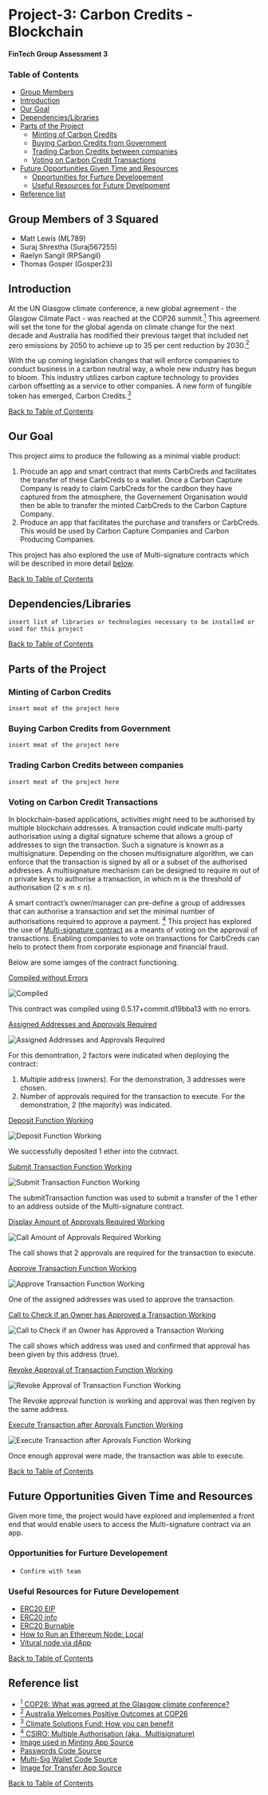# Project-3: Carbon Credits - Blockchain
**FinTech Group Assessment 3**

### Table of Contents
- [Group Members](#group-members)
- [Introduction](#introduction)
- [Our Goal](#our-goal)
- [Dependencies/Libraries](#dependencieslibraries)
- [Parts of the Project](#parts-of-the-project)
    * [Minting of Carbon Credits](#minting-of-carbon-credits)
    * [Buying Carbon Credits from Government](#buying-carbon-credits-from-government)
    * [Trading Carbon Credits between companies](#trading-carbon-credits-between-companies)
    * [Voting on Carbon Credit Transactions](#voting-on-carbon-credit-transactions)
- [Future Opportunities Given Time and Resources](#future-opportunities-given-time-and-resources)
    * [Opportunities for Furture Developement](#opportunities-for-furture-developement)
    * [Useful Resources for Future Develpoment](#useful-resources-for-future-develpoment)
- [Reference list](#reference-list)

## Group Members of 3 Squared

- Matt Lewis (ML789)
- Suraj Shrestha (Suraj567255)
- Raelyn Sangil (RPSangil)
- Thomas Gosper (Gosper23)

## Introduction

At the UN Glasgow climate conference, a new global agreement - the Glasgow Climate Pact - was reached at the COP26 summit.[<sup>1</sup>](#reference-list) This agreement will set the tone for the global agenda on climate change for the next decade and Australia has modified their previous target that included net zero emissions by 2050 to achieve up to 35 per cent reduction by 2030.[<sup>2</sup>](#reference-list)

With the up coming legislation changes that will enforce companies to conduct business in a carbon neutral way, a whole new industry has begun to bloom. This industry utilizes carbon capture technology to provides carbon offsetting as a service to other companies. A new form of fungible token has emerged, Carbon Credits.[<sup>3</sup>](#reference-list)

[Back to Table of Contents](#Table-of-Contents)

## Our Goal

This project aims to produce the following as a minimal viable product:

1. Procude an app and smart contract that mints CarbCreds and facilitates the transfer of these CarbCreds to a wallet. Once a Carbon Capture Company is ready to claim CarbCreds for the cardbon they have captured from the atmosphere, the Governement Organisation would then be able to transfer the minted CarbCreds to the Carbon Capture Company.
2. Produce an app that facilitates the purchase and transfers or CarbCreds. This would be used by Carbon Capture Companies and Carbon Producing Companies.

This project has also explored the use of Multi-signature contracts which will be described in more detail [below](#voting-on-carbon-credit-transactions).

[Back to Table of Contents](#Table-of-Contents)

## Dependencies/Libraries

`insert list of libraries or technologies necessary to be installed or used for this project`

[Back to Table of Contents](#Table-of-Contents)

## Parts of the Project

### Minting of Carbon Credits

`insert meat of the project here`

### Buying Carbon Credits from Government

`insert meat of the project here`

### Trading Carbon Credits between companies

`insert meat of the project here`

### Voting on Carbon Credit Transactions

In blockchain-based applications, activities might need to be authorised by multiple blockchain addresses. A transaction could indicate multi-party authorisation using a digital signature scheme that allows a group of addresses to sign the transaction. Such a signature is known as a multisignature. Depending on the chosen multisignature algorithm, we can enforce that the transaction is signed by all or a subset of the authorised addresses. A multisignature mechanism can be designed to require m out of n private keys to authorise a transaction, in which m is the threshold of authorisation (2 ≤ m ≤ n). 

A smart contract’s owner/manager can pre-define a group of addresses that can authorise a transaction and set the minimal number of authorisations required to approve a payment. [<sup>4</sup>](#reference-list) This project has explored the use of [Multi-signature contract](https://github.com/RPSangil/Project-3/blob/8613b3c4d47a519826e0c220c326bbbb1902ce77/Code/Contracts/5-11%20Multisig%20wallet.sol) as a meants of voting on the approval of transactions. Enabling companies to vote on transactions for CarbCreds can helo to protect them from corporate espionage and financial fraud.

Below are some iamges of the contract functioning.

<ins>Compiled without Errors</ins>

![Compiled](https://github.com/RPSangil/Project-3/blob/8613b3c4d47a519826e0c220c326bbbb1902ce77/Images/5_11_MSG_compiled.PNG)

This contract was compiled using 0.5.17+commit.d19bba13 with no errors.

<ins>Assigned Addresses and Approvals Required</ins>

![Assigned Addresses and Approvals Required](https://github.com/RPSangil/Project-3/blob/8613b3c4d47a519826e0c220c326bbbb1902ce77/Images/5_11_MSG_assign_owners_and_2ApprovalsRequired.PNG)

For this demontration, 2 factors were indicated when deploying the contract:

1. Multiple address (owners). For the demonstration, 3 addresses were chosen.
2. Number of approvals required for the transaction to execute. For the demonstration, 2 (the majority) was indicated.

<ins>Deposit Function Working</ins>

![Deposit Function Working](https://github.com/RPSangil/Project-3/blob/8613b3c4d47a519826e0c220c326bbbb1902ce77/Images/5_11_MSG_Deposit_function_working.PNG)

We successfully deposited 1 ether into the cotnract.

<ins>Submit Transaction Function Working</ins>

![Submit Transaction Function Working](https://github.com/RPSangil/Project-3/blob/8613b3c4d47a519826e0c220c326bbbb1902ce77/Images/5_11_MSG_submitTransaction_working.PNG)

The submitTransaction function was used to submit a transfer of the 1 ether to an address outside of the Multi-signature contract.

<ins>Display Amount of Approvals Required Working</ins>

![Call Amount of Approvals Required Working](https://github.com/RPSangil/Project-3/blob/8613b3c4d47a519826e0c220c326bbbb1902ce77/Images/5_11_MSG_display_approvalRequired.PNG)

The call shows that 2 approvals are required for the transaction to execute.

<ins>Approve Transaction Function Working</ins>

![Approve Transaction Function Working](https://github.com/RPSangil/Project-3/blob/8613b3c4d47a519826e0c220c326bbbb1902ce77/Images/5_11_MSG_ApproveTransaction_working.PNG)

One of the assigned addresses was used to approve the transaction.

<ins>Call to Check if an Owner has Approved a Transaction Working</ins>

![Call to Check if an Owner has Approved a Transaction Working](https://github.com/RPSangil/Project-3/blob/8613b3c4d47a519826e0c220c326bbbb1902ce77/Images/5_11_MSG_isApproved_working.PNG)

The call shows which address was used and confirmed that approval has been given by this address (true).

<ins>Revoke Approval of Transaction Function Working</ins>

![Revoke Approval of Transaction Function Working](https://github.com/RPSangil/Project-3/blob/8613b3c4d47a519826e0c220c326bbbb1902ce77/Images/5_11_MSG_RevokeApproval_working.PNG)

The Revoke approval function is working and approval was then regiven by the same address.

<ins>Execute Transaction after Aprovals Function Working</ins>

![Execute Transaction after Aprovals Function Working](https://github.com/RPSangil/Project-3/blob/8613b3c4d47a519826e0c220c326bbbb1902ce77/Images/5_11_MSG_ExecuteTransaction_working.PNG)

Once enough approval were made, the transaction was able to execute.

[Back to Table of Contents](#Table-of-Contents)

## Future Opportunities Given Time and Resources

Given more time, the project would have explored and implemented a front end that would enable users to access the Multi-signature contract via an app.

### Opportunities for Furture Developement

- `Confirm with team`

### Useful Resources for Future Developement

- [ERC20 EIP](https://eips.ethereum.org/EIPS/eip-20)
- [ERC20 info](https://ethereum.org/en/developers/docs/standards/tokens/erc-20/)
- [ERC20 Burnable](https://docs.openzeppelin.com/contracts/2.x/api/token/erc20#ERC20Burnable)
- [How to Run an Ethereum Node: Local](https://ethereum.org/en/run-a-node/)
- [Vitural node via dApp](https://docs.dappnode.io/get-started/intro/)

[Back to Table of Contents](#Table-of-Contents)

## Reference list

- [<sup>1</sup> COP26: What was agreed at the Glasgow climate conference?](https://www.bbc.com/news/science-environment-56901261)
- [<sup>2</sup> Australia Welcomes Positive Outcomes at COP26 ](https://www.minister.industry.gov.au/ministers/taylor/media-releases/australia-welcomes-positive-outcomes-cop26)
- [<sup>3</sup> Climate Solutions Fund: How you can benefit](https://www.cleanenergyregulator.gov.au/csf/how-you-can-benefit/Pages/how-you-can-benefit.aspx#:~:text=By%20running%20a%20project%2C%20you,gas%20emissions%20stored%20or%20avoided)
- [<sup>4</sup> CSIRO: Multiple Authorisation (aka., Multisignature)](https://research.csiro.au/blockchainpatterns/general-patterns/security-patterns/multiple-authorization/)
- [Image used in Minting App Source](https://unsplash.com/photos/-SO3JtE3gZo)
- [Passwords Code Source](https://docs.streamlit.io/knowledge-base/deploy/authentication-without-sso)
- [Multi-Sig Wallet Code Source](https://solidity-by-example.org/app/multi-sig-wallet/)
- [Image for Transfer App Source]()

[Back to Table of Contents](#Table-of-Contents)


